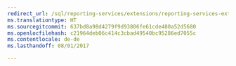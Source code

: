 ```yaml
---
redirect_url: /sql/reporting-services/extensions/reporting-services-extension-library
ms.translationtype: HT
ms.sourcegitcommit: 637bd8a98d4279f9d93806fe61cde480a52d5680
ms.openlocfilehash: c21964deb06c414c3cbad49540bc95286ed7055c
ms.contentlocale: de-de
ms.lasthandoff: 08/01/2017

---
```


